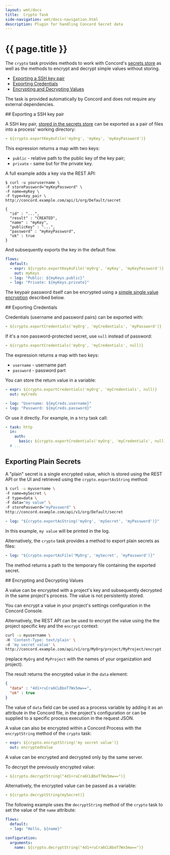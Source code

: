 ```yaml
---
layout: wmt/docs
title:  Crypto Task
side-navigation: wmt/docs-navigation.html
description: Plugin for handling Concord Secret data
---
```


# {{ page.title }}

The `crypto` task provides methods to work with Concord's
[secrets store](../api/secret.html) as well as the methods to encrypt and
decrypt simple values without storing.

- [Exporting a SSH key pair](#ssh-key)
- [Exporting Credentials](#credentials)
- [Encrypting and Decrypting Values](#encrypting)
  
The task is provided automatically by Concord and does not
require any external dependencies.

<a name="ssh-key"/>
## Exporting a SSH key pair

A SSH key pair, [stored in the secrets store](../api/secret.html) can
be exported as a pair of files into a process' working directory:

```yaml
- ${crypto.exportKeyAsFile('myOrg', 'myKey', 'myKeyPassword')}
```

This expression returns a map with two keys:
- `public` - relative path to the public key of the key pair;
- `private` - same but for the private key.

A full example adds a key via the REST API:

```
$ curl -u yourusername \
-F storePassword="myKeyPassword" \
-F name=myKey \
-F type=key_pair \
http://concord.example.com/api/1/org/Default/secret

{
  "id" : "...",
  "result" : "CREATED",
  "name" : "myKey",
  "publicKey" : "...",
  "password" : "myKeyPassword",
  "ok" : true
}
```

And subsequently exports the key in the default flow.

```yaml
flows:
  default:
  - expr: ${crypto.exportKeyAsFile('myOrg', 'myKey', 'myKeyPassword')}
    out: myKeys
  - log: "Public: ${myKeys.public}"
  - log: "Private: ${myKeys.private}"
```

The keypair password itself can be encrypted using a 
[simple single value encryption](#encrypting) described below.

<a name="credentials"/>
## Exporting Credentials

Credentials (username and password pairs) can be exported with:

```yaml
- ${crypto.exportCredentials('myOrg', 'myCredentials', 'myPassword')}
```

If it's a non password-protected secret, use `null` instead of password:
```yaml
- ${crypto.exportCredentials('myOrg', 'myCredentials', null)}
```

The expression returns a map with two keys:
- `username` - username part
- `password` - password part

You can store the return value in a variable:
```yaml
- expr: ${crypto.exportCredentials('myOrg', 'myCredentials', null)}
  out: myCreds

- log: "Username: ${myCreds.username}"
- log: "Password: ${myCreds.password}"
```

Or use it directly. For example, in a `http` task call:
```yaml
- task: http
  in:
    auth:
      basic: ${crypto.exportCredentials('myOrg', 'myCredentials', null)}
  # ...
```

<a name="plain"/>

## Exporting Plain Secrets

A "plain" secret is a single encrypted value, which is stored using
the REST API or the UI and retrieved using the
`crypto.exportAsString` method:
    
```bash
$ curl -u myusername \
-F name=mySecret \
-F type=data \
-F data="my value" \
-F storePassword="myPassword" \
http://concord.example.com/api/v1/org/Default/secret
```

```yaml
- log: "${crypto.exportAsString('myOrg', 'mySecret', 'myPassword')}"
```

In this example, `my value` will be printed in the log.

Alternatively, the `crypto` task provides a method to export plain secrets as files:
```yaml
- log: "${crypto.exportAsFile('MyOrg', 'mySecret', 'myPassword')}"
```

The method returns a path to the temporary file containing the
exported secret.

<a name="encrypting"/>
## Encrypting and Decrypting Values

A value can be encrypted with a project's key and subsequently
decrypted in the same project's process. The value is not persistently stored.

You can encrypt a value in your project's settings configuration in the
Concord Console.

Alternatively, the REST API can be used to encrypt the value using the the project specific key
and the `encrypt` context:

```bash
curl -u myusername \
-H 'Content-Type: text/plain' \
-d 'my secret value' \
http://concord.example.com/api/v1/org/MyOrg/project/MyProject/encrypt
```

(replace `MyOrg` and `MyProject` with the names of your organization and project).

The result returns the encrypted value in the `data` element:

```json
{
  "data" : "4d1+ruCra6CLBboT7Wx5mw==",
  "ok" : true
}
```

The value of `data` field can be used as a process variable by adding it as an
attribute in the Concord file, in the project's configuration or can be supplied 
to a specific process execution in the  request JSON.

A value can also be encrypted within a Concord Process with the `encryptString`
method of the `crypto` task:

```yaml
- expr: ${crypto.encryptString('my secret value')}
  out: encryptedValue
```

A value can be encrypted and decrypted only by the same server.

To decrypt the previously encrypted value:

```yaml
- ${crypto.decryptString("4d1+ruCra6CLBboT7Wx5mw==")}
```

Alternatively, the encrypted value can be passed as a variable:

```yaml
- ${crypto.decryptString(mySecret)}
```

The following example uses the `decryptString` method of the `crypto` task to set
the value of the `name` attribute: 

```yaml
flows:
  default:
  - log: "Hello, ${name}"

configuration:
  arguments:
    name: ${crypto.decryptString("4d1+ruCra6CLBboT7Wx5mw==")}
```
